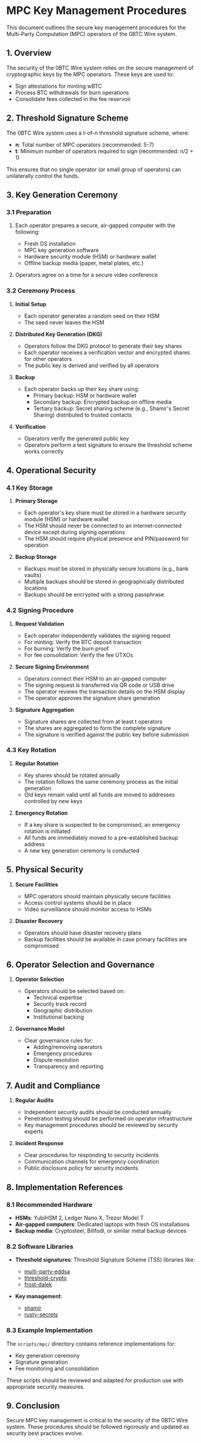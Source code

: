 # MPC Key Management Procedures

This document outlines the secure key management procedures for the Multi-Party Computation (MPC) operators of the 0BTC Wire system.

## 1. Overview

The security of the 0BTC Wire system relies on the secure management of cryptographic keys by the MPC operators. These keys are used to:

- Sign attestations for minting wBTC
- Process BTC withdrawals for burn operations
- Consolidate fees collected in the fee reservoir

## 2. Threshold Signature Scheme

The 0BTC Wire system uses a t-of-n threshold signature scheme, where:

- **n**: Total number of MPC operators (recommended: 5-7)
- **t**: Minimum number of operators required to sign (recommended: n/2 + 1)

This ensures that no single operator (or small group of operators) can unilaterally control the funds.

## 3. Key Generation Ceremony

### 3.1 Preparation

1. Each operator prepares a secure, air-gapped computer with the following:
   - Fresh OS installation
   - MPC key generation software
   - Hardware security module (HSM) or hardware wallet
   - Offline backup media (paper, metal plates, etc.)

2. Operators agree on a time for a secure video conference

### 3.2 Ceremony Process

1. **Initial Setup**
   - Each operator generates a random seed on their HSM
   - The seed never leaves the HSM

2. **Distributed Key Generation (DKG)**
   - Operators follow the DKG protocol to generate their key shares
   - Each operator receives a verification vector and encrypted shares for other operators
   - The public key is derived and verified by all operators

3. **Backup**
   - Each operator backs up their key share using:
     - Primary backup: HSM or hardware wallet
     - Secondary backup: Encrypted backup on offline media
     - Tertiary backup: Secret sharing scheme (e.g., Shamir's Secret Sharing) distributed to trusted contacts

4. **Verification**
   - Operators verify the generated public key
   - Operators perform a test signature to ensure the threshold scheme works correctly

## 4. Operational Security

### 4.1 Key Storage

1. **Primary Storage**
   - Each operator's key share must be stored in a hardware security module (HSM) or hardware wallet
   - The HSM should never be connected to an internet-connected device except during signing operations
   - The HSM should require physical presence and PIN/password for operation

2. **Backup Storage**
   - Backups must be stored in physically secure locations (e.g., bank vaults)
   - Multiple backups should be stored in geographically distributed locations
   - Backups should be encrypted with a strong passphrase

### 4.2 Signing Procedure

1. **Request Validation**
   - Each operator independently validates the signing request
   - For minting: Verify the BTC deposit transaction
   - For burning: Verify the burn proof
   - For fee consolidation: Verify the fee UTXOs

2. **Secure Signing Environment**
   - Operators connect their HSM to an air-gapped computer
   - The signing request is transferred via QR code or USB drive
   - The operator reviews the transaction details on the HSM display
   - The operator approves the signature share generation

3. **Signature Aggregation**
   - Signature shares are collected from at least t operators
   - The shares are aggregated to form the complete signature
   - The signature is verified against the public key before submission

### 4.3 Key Rotation

1. **Regular Rotation**
   - Key shares should be rotated annually
   - The rotation follows the same ceremony process as the initial generation
   - Old keys remain valid until all funds are moved to addresses controlled by new keys

2. **Emergency Rotation**
   - If a key share is suspected to be compromised, an emergency rotation is initiated
   - All funds are immediately moved to a pre-established backup address
   - A new key generation ceremony is conducted

## 5. Physical Security

1. **Secure Facilities**
   - MPC operators should maintain physically secure facilities
   - Access control systems should be in place
   - Video surveillance should monitor access to HSMs

2. **Disaster Recovery**
   - Operators should have disaster recovery plans
   - Backup facilities should be available in case primary facilities are compromised

## 6. Operator Selection and Governance

1. **Operator Selection**
   - Operators should be selected based on:
     - Technical expertise
     - Security track record
     - Geographic distribution
     - Institutional backing

2. **Governance Model**
   - Clear governance rules for:
     - Adding/removing operators
     - Emergency procedures
     - Dispute resolution
     - Transparency and reporting

## 7. Audit and Compliance

1. **Regular Audits**
   - Independent security audits should be conducted annually
   - Penetration testing should be performed on operator infrastructure
   - Key management procedures should be reviewed by security experts

2. **Incident Response**
   - Clear procedures for responding to security incidents
   - Communication channels for emergency coordination
   - Public disclosure policy for security incidents

## 8. Implementation References

### 8.1 Recommended Hardware

- **HSMs**: YubiHSM 2, Ledger Nano X, Trezor Model T
- **Air-gapped computers**: Dedicated laptops with fresh OS installations
- **Backup media**: Cryptosteel, Billfodl, or similar metal backup devices

### 8.2 Software Libraries

- **Threshold signatures**: Threshold Signature Scheme (TSS) libraries like:
  - [multi-party-eddsa](https://github.com/ZenGo-X/multi-party-eddsa)
  - [threshold-crypto](https://github.com/poanetwork/threshold_crypto)
  - [frost-dalek](https://github.com/ZcashFoundation/frost-dalek)

- **Key management**: 
  - [shamir](https://github.com/hashicorp/vault/tree/main/shamir)
  - [rusty-secrets](https://github.com/SpinResearch/rusty-secrets)

### 8.3 Example Implementation

The `scripts/mpc/` directory contains reference implementations for:
- Key generation ceremony
- Signature generation
- Fee monitoring and consolidation

These scripts should be reviewed and adapted for production use with appropriate security measures.

## 9. Conclusion

Secure MPC key management is critical to the security of the 0BTC Wire system. These procedures should be followed rigorously and updated as security best practices evolve.
